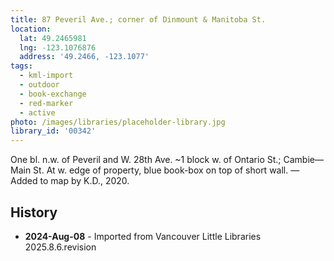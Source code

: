 ```yaml
---
title: 87 Peveril Ave.; corner of Dinmount & Manitoba St.
location:
  lat: 49.2465981
  lng: -123.1076876
  address: '49.2466, -123.1077'
tags:
  - kml-import
  - outdoor
  - book-exchange
  - red-marker
  - active
photo: /images/libraries/placeholder-library.jpg
library_id: '00342'
---
```

One bl. n.w. of Peveril and W. 28th Ave.
~1 block w. of Ontario St.; Cambie—Main St.
At w. edge of property, blue book-box on top of short wall.
—Added to map by K.D., 2020. 

## History
- **2024-Aug-08** - Imported from Vancouver Little Libraries 2025.8.6.revision
